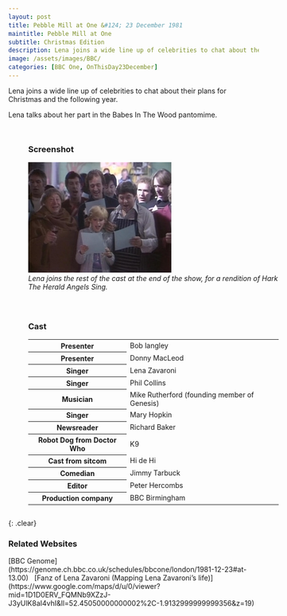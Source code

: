 ```yaml
---
layout: post
title: Pebble Mill at One &#124; 23 December 1981
maintitle: Pebble Mill at One
subtitle: Christmas Edition
description: Lena joins a wide line up of celebrities to chat about their plans for Christmas and the following year. Lena talks about her part in the Babes In The Wood pantomime.
image: /assets/images/BBC/
categories: [BBC One, OnThisDay23December]
---
```


Lena joins a wide line up of celebrities to chat about their plans for Christmas and the following year.

Lena talks about her part in the Babes In The Wood pantomime.

<figure class="fig1">
<h3>Screenshot</h3>
<img src="/assets/images/BBC/Pebble-Mill-at-One.jpg" class="full-width" />
<figcaption>
<cite>Lena joins the rest of the cast at the end of the show, for a rendition of Hark The Herald Angels Sing.</cite>
</figcaption>
</figure>

<figure class="fig2">
<h3>Cast</h3>
<table>
<tr><th>Presenter</th><td>Bob langley</td></tr>
<tr><th>Presenter</th><td>Donny MacLeod</td></tr>
<tr><th>Singer</th><td>Lena Zavaroni</td></tr>
<tr><th>Singer</th><td>Phil Collins</td></tr>
<tr><th>Musician</th><td>Mike Rutherford (founding member of Genesis)</td></tr>
<tr><th>Singer</th><td>Mary Hopkin</td></tr>
<tr><th>Newsreader</th><td>Richard Baker</td></tr>
<tr><th>Robot Dog from Doctor Who</th><td>K9</td></tr>
<tr><th>Cast from sitcom</th><td>Hi de Hi</td></tr>
<tr><th>Comedian</th><td>Jimmy Tarbuck</td></tr>
<tr><th>Editor</th><td>Peter Hercombs</td></tr>
<tr><th>Production company</th><td>BBC Birmingham</td></tr>
</table>
</figure>

{: .clear}

### Related Websites
<span class="post-categories">
[BBC Genome](https://genome.ch.bbc.co.uk/schedules/bbcone/london/1981-12-23#at-13.00)
&nbsp;
[Fanz of Lena Zavaroni (Mapping Lena Zavaroni’s life)](https://www.google.com/maps/d/u/0/viewer?mid=1D1D0ERV_FQMNb9XZzJ-J3yUlK8aI4vhI&ll=52.45050000000002%2C-1.9132999999999356&z=19)
</span>

<style>
.fig1 {float:left; width:49%;}

.fig2 {float:right; width:49%;}

figcaption {float:right; width:100%;}

@media screen and (orientation:portrait) {
.fig1, .fig2 {float:left; width:100%;}
figcaption {float:left; width:100%; margin-bottom: 10px;}
}
</style>

